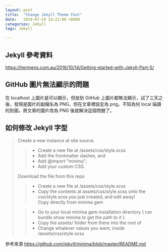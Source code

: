 ```yaml
---
layout: post
title:  "Change Jekyll Theme Font"
date:   2019-07-29 14:22:00 +0800
categories: Jekyll
tags: Jekyll

---
```


## Jekyll 參考資料

https://hermens.com.au/2016/10/14/Getting-started-with-Jekyll-Part-5/  

## GitHub 圖片無法顯示的問題
在 localhost 上圖片是可以顯示，但放到 GitHub 上圖片都無法顯示，試了三天之後，發現是圖片的副檔名為 PNG，但在文章裡設定為 png，不知為何 local 端讀的到圖，將文章的圖片改為 PNG 後就解決這個問題了。


## 如何修改 Jekyll 字型


> Create a new instance at site source.  
>
>> * Create a new file at <your-site>/assets/css/style.scss    
>> * Add the frontmatter dashes, and  
>> * Add @import "minima";
>> * Add your custom CSS.  
>  
> Download the file from this repo  
>
>>  * Create a new file at <your-site>/assets/css/style.scss
>>  * Copy the contents at assets/css/style.scss onto the css/style.scss you just created, and edit away!    
> Copy directly from minima gem  
>
>>  * Go to your local minima gem installation directory ( run bundle show minima to get the path to it ).  
>>  * Copy the assets/ folder from there into the root of <your-site>    
>>  * Change whatever values you want, inside <your-site>/assets/css/style.scss  

參考來源
https://github.com/jekyll/minima/blob/master/README.md

